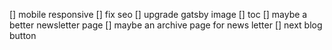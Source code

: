 [] mobile responsive
[] fix seo
[] upgrade gatsby image
[] toc
[] maybe a better newsletter page
[] maybe an archive page for news letter
[] next blog button
